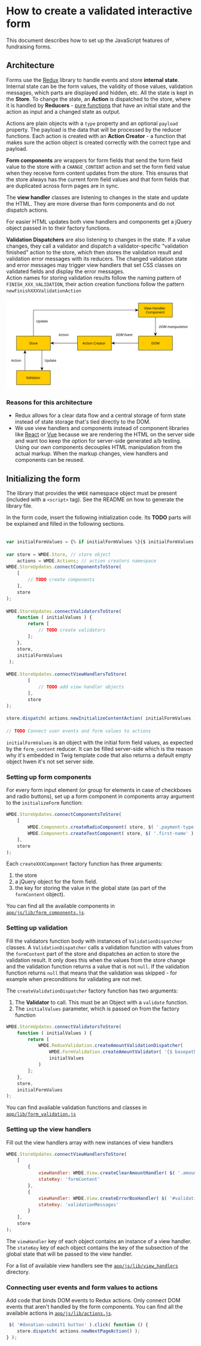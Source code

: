 # How to create a validated interactive form

This document describes how to set up the JavaScript features of fundraising forms.

## Architecture

Forms use the [Redux][redux] library to handle events and store **internal state**. Internal state can be the form values,
the validity of those values, validation messages, which parts are displayed and hidden, etc. All the state is kept in
the **Store**. To change the state, an **Action** is dispatched to the store, where it is handled by **Reducers** -
[pure functions][pure_function] that have an initial state and the action as input and a changed state as output.

Actions are plain objects with a `type` property and an optional `payload` property. The payload is the data that will 
be processed by the reducer functions. Each action is created with an **Action Creator** - a function that makes sure 
the action object is created correctly with the correct type and payload.

**Form components** are wrappers for form fields that send the form field value to the store with a `CHANGE_CONTENT` action 
and set the form field value when they receive form content updates from the store. This ensures that the store always 
has the current form field values and that form fields that are duplicated across form pages are in sync.  

The **view handler** classes are listening to changes in the state and update the HTML. They are more diverse than 
form components and do not dispatch actions.

For easier HTML updates both view handlers and components get a jQuery object passed in to their factory functions.

**Validation Dispatchers** are also listening to changes in the state. If a value changes, they call a validator and
dispatch a  validator-specific "validation finished" action to the store, which then stores the validation result and 
validation error messages with its reducers. The changed validation state and error messages may trigger view handlers 
that set CSS classes on validated fields and display the error messages.  
Action names for storing validation results follow the naming pattern of `FINISH_XXX_VALIDATION`, 
 their action creation functions follow the pattern `newFinishXXXValidationAction`

![Data flow in the architecture](architecture.svg)

### Reasons for this architecture
- Redux allows for a clear data flow and a central storage of form state instead of state storage that's tied directly to the DOM.
- We use view handlers and components instead of component libraries like [React][react] or [Vue][vue] because we are rendering 
the HTML on the server side and want too keep the option for server-side generated a/b testing. Using our own components 
  decouples HTML manipulation from the actual markup. When the markup changes, view handlers and components can be reused.

## Initializing the form

The library that provides the `WMDE` namespace object must be present (included with a `<script>` tag). See the README on how to generate the library file.

In the form code, insert the following initialization code. Its **TODO** parts will be explained and filled in the following sections.

```JavaScript

var initialFormValues = {% if initialFormValues %}{$ initialFormValues|json_encode|raw $}{% else %}{}{% endif %};

var store = WMDE.Store, // store object
    actions = WMDE.Actions; // action creators namespace
WMDE.StoreUpdates.connectComponentsToStore(
    [
        // TODO create components
    ],
    store
);

WMDE.StoreUpdates.connectValidatorsToStore(
    function ( initialValues ) {
        return [
            // TODO create validators
        ];
    },
    store,
    initialFormValues
 );
         
WMDE.StoreUpdates.connectViewHandlersToStore(
        [
            // TODO add view handler objects
        ],
        store
);

store.dispatch( actions.newInitializeContentAction( initialFormValues ) );

// TODO Connect user events and form values to actions
```

`initialFormValues` is an object with the initial form field values, as expected by the `form_content` reducer.
It can be filled server-side which is the reason why it's embedded in Twig template code that also returns a default
empty object hwen it's not set server side.

### Setting up form components

For every form input element (or group for elements in case of checkboxes and radio buttons), set up a form component 
in components array argument to the `initializeForm` function:
 
```JavaScript
WMDE.StoreUpdates.connectComponentsToStore(
    [
        WMDE.Components.createRadioComponent( store, $( '.payment-type-select' ), 'paymentType' ),
        WMDE.Components.createTextComponent( store, $( '.first-name' ), 'firstName' )
    ],
    store
);
```

Each `createXXXComponent` factory function has three arguments:
1. the store
2. a jQuery object for the form field. 
3. the key for storing the value in the global state (as part of the `formContent` object).

You can find all the available components in [`app/js/lib/form_components.js`](../app/js/lib/form_components.js).

### Setting up validation

Fill the validators function body with instances of `ValidationDispatcher` classes. A `ValidationDispatcher` calls a validation function with values from the `formContent` part of the store and dispatches an action to store the validation result. It only does this when the values from the store change and the validation function returns a value that is not `null`. If the validation function returns `null` that means that the validation was skipped - for example when preconditions for validating are not met.

The `createValidationDispatcher` factory function has two arguments:

1. The **Validator** to call. This must be an Object with a `validate` function.
2. The `initialValues` parameter, which is passed on from the factory function

```JavaScript
WMDE.StoreUpdates.connectValidatorsToStore(
    function ( initialValues ) {
        return [
            WMDE.ReduxValidation.createAmountValidationDispatcher(
                WMDE.FormValidation.createAmountValidator( '{$ basepath $}/validate-amount' ),
                initialValues
            )
        ];
    },
    store,
    initialFormValues
);
```

You can find available validation functions and classes in [`app/lib/form_validation.js`](../app/lib/form_validation.js)

### Setting up the view handlers

Fill out the view handlers array with new instances of view handlers

```JavaScript
WMDE.StoreUpdates.connectViewHandlersToStore(
    [
        {
            viewHandler: WMDE.View.createClearAmountHandler( $( '.amount-select' ), $( '.amount-input' ) ),
            stateKey: 'formContent'
        },
        {
            viewHandler: WMDE.View.createErrorBoxHandler( $( '#validation-errors' ), { amount: 'Betrag' } ),
            stateKey: 'validationMessages'
        }
    ],
    store
);
```

The `viewHandler` key of each object contains an instance of a view handler. The `stateKey` key of each object contains the key of the subsection of the global state that will be passed to the view handler.

For a list of available view handlers see the [`app/js/lib/view_handlers`](../app/js/lib/view_handlers) directory.

### Connecting user events and form values to actions
Add code that binds DOM events to Redux actions. 
Only connect DOM events that aren't handled by the form components. You can find all the available actions in
[`app/js/lib/actions.js`](../app/js/lib/actions.js).

```JavaScript
 $( '#donation-submit1 button' ).click( function () {
    store.dispatch( actions.newNextPageAction() );
} );
```

[redux]: http://redux.js.org/
[pure_function]: https://en.wikipedia.org/wiki/Pure_function
[react]: https://facebook.github.io/react/
[vue]: http://vuejs.org/
